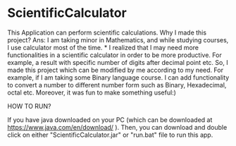 # ScientificCalculator
 This Application can perform scientific calculations.  Why I made this project?  Ans: I am taking minor in Mathematics, and while studying courses, I use calculator most of the time.  * I realized that I may need more functionalities in a scientific calculator in order to be more productive. For example, a result with specific number of digits after decimal point etc. So, I made this project which can be modified by me according to my need. For example, if I am taking some Binary language course. I can add functionality to convert a number to different number form such as Binary, Hexadecimal, octal etc. Moreover, it was fun to make something useful:)

HOW TO RUN?

If you have java downloaded on your PC (which can be downloaded at https://www.java.com/en/download/ ). Then, you can download and double click on either  "ScientificCalculator.jar" or "run.bat" file to run this app.
